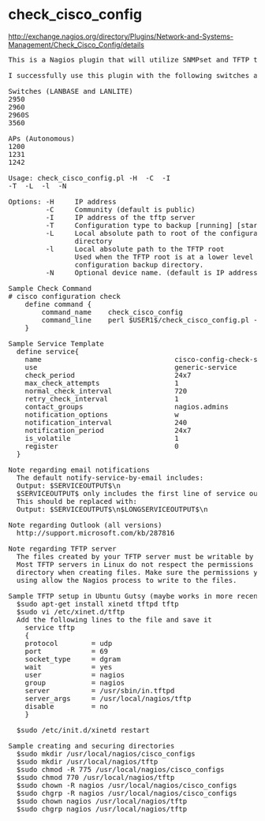 check_cisco_config
==================
http://exchange.nagios.org/directory/Plugins/Network-and-Systems-Management/Check_Cisco_Config/details

<pre>
This is a Nagios plugin that will utilize SNMPset and TFTP to backup and alert on changes for Cisco IOS devices.

I successfully use this plugin with the following switches and APs (it probably works with many more, but this is only what I have in production.)

Switches (LANBASE and LANLITE)
2950
2960
2960S
3560

APs (Autonomous)
1200
1231
1242

Usage: check_cisco_config.pl -H <hostip> -C <community> -I <TFTP IP>
-T <ConfigType> -L <config path> -l <tftp path> -N <device name>

Options: -H     IP address
         -C     Community (default is public)
         -I     IP address of the tftp server
         -T     Configuration type to backup [running] [startup]
         -L     Local absolute path to root of the configuration backup
                directory
         -l     Local absolute path to the TFTP root
                Used when the TFTP root is at a lower level than the desired
                configuration backup directory.
         -N     Optional device name. (default is IP address specified for -H)

Sample Check Command
# cisco configuration check
    define command {
        command_name    check_cisco_config
        command_line    perl $USER1$/check_cisco_config.pl -H $HOSTADDRESS$ -C private -I 192.168.1.100 -T running -L /usr/local/nagios/cisco_configs -l /usr/local/nagios/tftp -N $HOSTNAME$
    }

Sample Service Template
  define service{
    name                                cisco-config-check-service
    use                                 generic-service
    check_period                        24x7
    max_check_attempts                  1
    normal_check_interval               720
    retry_check_interval                1
    contact_groups                      nagios.admins
    notification_options                w
    notification_interval               240
    notification_period                 24x7
    is_volatile                         1
    register                            0
  }

Note regarding email notifications 
  The default notify-service-by-email includes: 
  Output: $SERVICEOUTPUT$\n 
  $SERVICEOUTPUT$ only includes the first line of service output. 
  This should be replaced with: 
  Output: $SERVICEOUTPUT$\n$LONGSERVICEOUTPUT$\n
  
Note regarding Outlook (all versions)
  http://support.microsoft.com/kb/287816

Note regarding TFTP server
  The files created by your TFTP server must be writable by the Nagios process. 
  Most TFTP servers in Linux do not respect the permissions of the parent 
  directory when creating files. Make sure the permissions your TFTP server is 
  using allow the Nagios process to write to the files.
  
Sample TFTP setup in Ubuntu Gutsy (maybe works in more recent versions?)
  $sudo apt-get install xinetd tftpd tftp
  $sudo vi /etc/xinet.d/tftp
  Add the following lines to the file and save it
    service tftp
    {
    protocol        = udp
    port            = 69
    socket_type     = dgram
    wait            = yes
    user            = nagios
    group           = nagios
    server          = /usr/sbin/in.tftpd
    server_args     = /usr/local/nagios/tftp
    disable         = no
    }

  $sudo /etc/init.d/xinetd restart

Sample creating and securing directories
  $sudo mkdir /usr/local/nagios/cisco_configs
  $sudo mkdir /usr/local/nagios/tftp
  $sudo chmod -R 775 /usr/local/nagios/cisco_configs
  $sudo chmod 770 /usr/local/nagios/tftp
  $sudo chown -R nagios /usr/local/nagios/cisco_configs
  $sudo chgrp -R nagios /usr/local/nagios/cisco_configs
  $sudo chown nagios /usr/local/nagios/tftp
  $sudo chgrp nagios /usr/local/nagios/tftp
</pre>